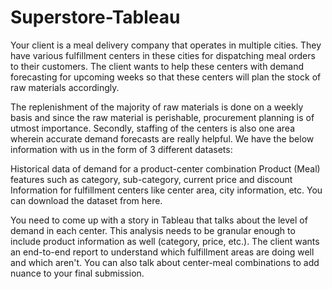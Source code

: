 # Superstore-Tableau
Your client is a meal delivery company that operates in multiple cities. They have various fulfillment centers in these cities for dispatching meal orders to their customers. The client wants to help these centers with demand forecasting for upcoming weeks so that these centers will plan the stock of raw materials accordingly.

The replenishment of the majority of raw materials is done on a weekly basis and since the raw material is perishable, procurement planning is of utmost importance. Secondly, staffing of the centers is also one area wherein accurate demand forecasts are really helpful. We have the below information with us in the form of 3 different datasets:

Historical data of demand for a product-center combination
Product (Meal) features such as category, sub-category, current price and discount
Information for fulfillment centers like center area, city information, etc.
You can download the dataset from here.

You need to come up with a story in Tableau that talks about the level of demand in each center. This analysis needs to be granular enough to include product information as well (category, price, etc.). The client wants an end-to-end report to understand which fulfillment areas are doing well and which aren't. You can also talk about center-meal combinations to add nuance to your final submission.


